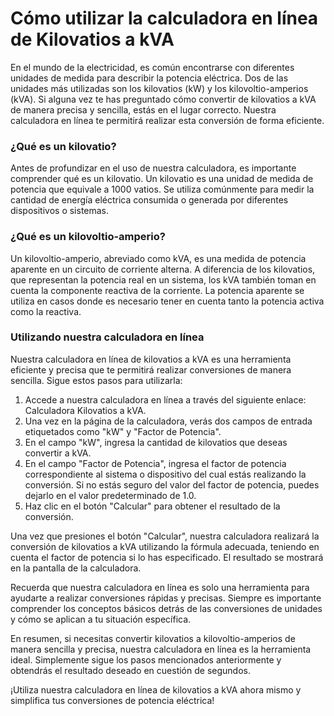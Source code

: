 Cómo utilizar la calculadora en línea de Kilovatios a kVA
=========================================================

En el mundo de la electricidad, es común encontrarse con diferentes unidades de medida para describir la potencia eléctrica. Dos de las unidades más utilizadas son los kilovatios (kW) y los kilovoltio-amperios (kVA). Si alguna vez te has preguntado cómo convertir de kilovatios a kVA de manera precisa y sencilla, estás en el lugar correcto. Nuestra calculadora en línea te permitirá realizar esta conversión de forma eficiente.

### ¿Qué es un kilovatio?

Antes de profundizar en el uso de nuestra calculadora, es importante comprender qué es un kilovatio. Un kilovatio es una unidad de medida de potencia que equivale a 1000 vatios. Se utiliza comúnmente para medir la cantidad de energía eléctrica consumida o generada por diferentes dispositivos o sistemas.

### ¿Qué es un kilovoltio-amperio?

Un kilovoltio-amperio, abreviado como kVA, es una medida de potencia aparente en un circuito de corriente alterna. A diferencia de los kilovatios, que representan la potencia real en un sistema, los kVA también toman en cuenta la componente reactiva de la corriente. La potencia aparente se utiliza en casos donde es necesario tener en cuenta tanto la potencia activa como la reactiva.

### Utilizando nuestra calculadora en línea

Nuestra calculadora en línea de kilovatios a kVA es una herramienta eficiente y precisa que te permitirá realizar conversiones de manera sencilla. Sigue estos pasos para utilizarla:

1. Accede a nuestra calculadora en línea a través del siguiente enlace: Calculadora Kilovatios a kVA.
2. Una vez en la página de la calculadora, verás dos campos de entrada etiquetados como "kW" y "Factor de Potencia".
3. En el campo "kW", ingresa la cantidad de kilovatios que deseas convertir a kVA.
4. En el campo "Factor de Potencia", ingresa el factor de potencia correspondiente al sistema o dispositivo del cual estás realizando la conversión. Si no estás seguro del valor del factor de potencia, puedes dejarlo en el valor predeterminado de 1.0.
5. Haz clic en el botón "Calcular" para obtener el resultado de la conversión.

Una vez que presiones el botón "Calcular", nuestra calculadora realizará la conversión de kilovatios a kVA utilizando la fórmula adecuada, teniendo en cuenta el factor de potencia si lo has especificado. El resultado se mostrará en la pantalla de la calculadora.

Recuerda que nuestra calculadora en línea es solo una herramienta para ayudarte a realizar conversiones rápidas y precisas. Siempre es importante comprender los conceptos básicos detrás de las conversiones de unidades y cómo se aplican a tu situación específica.

En resumen, si necesitas convertir kilovatios a kilovoltio-amperios de manera sencilla y precisa, nuestra calculadora en línea es la herramienta ideal. Simplemente sigue los pasos mencionados anteriormente y obtendrás el resultado deseado en cuestión de segundos.

¡Utiliza nuestra calculadora en línea de kilovatios a kVA ahora mismo y simplifica tus conversiones de potencia eléctrica!